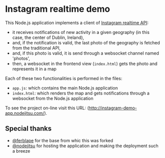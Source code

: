 # Instagram realtime demo

This Node.js application implements a client of [Instagram realtime API](http://instagram.com/developer/realtime/):

  - it receives notifications of new activity in a given geography (in this case, the center of Dublin, Ireland),
  - and, if the notification is valid, the last photo of the geography is fetched from the traditional API,
  - and, if this photo is valid, it is send through a websocket channel named 'photos',
  - then, a websocket in the frontend view (`index.html`) gets the photo and represents it in a map

Each of these two functionalities is performed in the files:

  - `app.js`: which contains the main Node.js application
  - `index.html`: which renders the map and gets notifications through a websocket from the Node.js application

To see the project on-line visit this URL: (http://instagram-demo-app.nodejitsu.com/).

## Special thanks

- [@ferblape](http://fernando.blat.es) for the base from whic this was forked
- [@nodejitsu](http://nodejitsu.com) for hosting the application and making the deployment such a breeze
